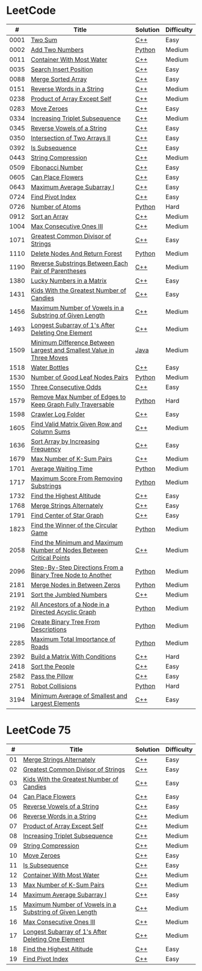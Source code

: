 LeetCode
========
| # | Title | Solution | Difficulty |
|---| ----- | -------- | ---------- |
|0001|[Two Sum](https://leetcode.com/problems/two-sum/) | [C++](https://github.com/mykhailoko/LeetCode/blob/main/0001-two-sum/0001-two-sum.cpp) |Easy|
|0002|[Add Two Numbers](https://leetcode.com/problems/add-two-numbers/) | [Python](https://github.com/mykhailoko/LeetCode/blob/main/0002-add-two-numbers/0002-add-two-numbers.py) |Medium|
|0011|[Container With Most Water](https://leetcode.com/problems/container-with-most-water/) | [C++](https://github.com/mykhailoko/LeetCode/blob/main/0011-container-with-most-water/0011-container-with-most-water.cpp) |Medium|
|0035|[Search Insert Position](https://leetcode.com/problems/search-insert-position/) | [C++](https://github.com/mykhailoko/LeetCode/blob/main/0035-search-insert-position/0035-search-insert-position.cpp) |Easy|
|0088|[Merge Sorted Array](https://leetcode.com/problems/merge-sorted-array/) | [C++](https://github.com/mykhailoko/LeetCode/blob/main/0088-merge-sorted-array/0088-merge-sorted-array.cpp) |Easy|
|0151|[Reverse Words in a String](https://leetcode.com/problems/reverse-words-in-a-string/) | [C++](https://github.com/mykhailoko/LeetCode/blob/main/0151-reverse-words-in-a-string/0151-reverse-words-in-a-string.cpp) |Medium|
|0238|[Product of Array Except Self](https://leetcode.com/problems/product-of-array-except-self/) | [C++](https://github.com/mykhailoko/LeetCode/blob/main/0238-product-of-array-except-self/0238-product-of-array-except-self.cpp) |Medium|
|0283|[Move Zeroes](https://leetcode.com/problems/move-zeroes/) | [C++](https://github.com/mykhailoko/LeetCode/blob/main/0283-move-zeroes/0283-move-zeroes.cpp) |Easy|
|0334|[Increasing Triplet Subsequence](https://leetcode.com/problems/increasing-triplet-subsequence/) | [C++](https://github.com/mykhailoko/LeetCode/blob/main/0334-increasing-triplet-subsequence/0334-increasing-triplet-subsequence.cpp) |Medium|
|0345|[Reverse Vowels of a String](https://leetcode.com/problems/reverse-vowels-of-a-string/) | [C++](https://github.com/mykhailoko/LeetCode/blob/main/0345-reverse-vowels-of-a-string/0345-reverse-vowels-of-a-string.cpp) |Easy|
|0350|[Intersection of Two Arrays II](https://leetcode.com/problems/intersection-of-two-arrays-ii/) | [C++](https://github.com/mykhailoko/LeetCode/blob/main/0350-intersection-of-two-arrays-II/0350-intersection-of-two-arrays-II.cpp) |Easy|
|0392|[Is Subsequence](https://leetcode.com/problems/is-subsequence/) | [C++](https://github.com/mykhailoko/LeetCode/blob/main/0392-is-subsequence/0392-is-subsequence.cpp) |Easy|
|0443|[String Compression](https://leetcode.com/problems/string-compression/) | [C++](https://github.com/mykhailoko/LeetCode/blob/main/0443-string-compression/0443-string-compression.cpp) |Medium|
|0509|[Fibonacci Number](https://leetcode.com/problems/fibonacci-number/) | [C++](https://github.com/mykhailoko/LeetCode/blob/main/0509-fibonacci-number/0509-fibonacci-number.cpp) |Easy|
|0605|[Can Place Flowers](https://leetcode.com/problems/can-place-flowers/) | [C++](https://github.com/mykhailoko/LeetCode/blob/main/0605-can-place-flowers/0605-can-place-flowers.cpp) |Easy|
|0643|[Maximum Average Subarray I](https://leetcode.com/problems/maximum-average-subarray-i/) | [C++](https://github.com/mykhailoko/LeetCode/blob/main/0643-maximum-average-subarray-I/0643-maximum-average-subarray-I.cpp) |Easy|
|0724|[Find Pivot Index](https://leetcode.com/problems/find-pivot-index/) | [C++](https://github.com/mykhailoko/LeetCode/blob/main/0724-find-pivot-index/0724-find-pivot-index.cpp) |Easy|
|0726|[Number of Atoms](https://leetcode.com/problems/number-of-atoms/) | [Python](https://github.com/mykhailoko/LeetCode/blob/main/0726-number-of-atoms/0726-number-of-atoms.py) |Hard|
|0912|[Sort an Array](https://leetcode.com/problems/sort-an-array/) | [C++](https://github.com/mykhailoko/LeetCode/blob/main/0912-sort-an-array/0912-sort-an-array.cpp) |Medium|
|1004|[Max Consecutive Ones III](https://leetcode.com/problems/max-consecutive-ones-iii/) | [C++](https://github.com/mykhailoko/LeetCode/blob/main/1004-max-consecutive-ones-III/1004-max-consecutive-ones-III.cpp) |Medium|
|1071|[Greatest Common Divisor of Strings](https://leetcode.com/problems/greatest-common-divisor-of-strings/) | [C++](https://github.com/mykhailoko/LeetCode/blob/main/1071-greatest-common-divisor-of-strings/1071-greatest-common-divisor-of-strings.cpp) |Easy|
|1110|[Delete Nodes And Return Forest](https://leetcode.com/problems/delete-nodes-and-return-forest/) | [Python](https://github.com/mykhailoko/LeetCode/blob/main/1110-delete-nodes-and-return-forest/1110-delete-nodes-and-return-forest.py) |Medium|
|1190|[Reverse Substrings Between Each Pair of Parentheses](https://leetcode.com/problems/reverse-substrings-between-each-pair-of-parentheses/) | [C++](https://github.com/mykhailoko/LeetCode/blob/main/1190-reverse-substrings-between-each-pair-of-parentheses/1190-reverse-substrings-between-each-pair-of-parentheses.cpp) |Medium|
|1380|[Lucky Numbers in a Matrix](https://leetcode.com/problems/lucky-numbers-in-a-matrix/) | [C++](https://github.com/mykhailoko/LeetCode/blob/main/1380-lucky-numbers-in-a-matrix/1380-lucky-numbers-in-a-matrix.cpp) |Easy|
|1431|[Kids With the Greatest Number of Candies](https://leetcode.com/problems/kids-with-the-greatest-number-of-candies/) | [C++](https://github.com/mykhailoko/LeetCode/blob/main/1431-kids-with-the-greatest-number-of-candies/1431-kids-with-the-greatest-number-of-candies.cpp) |Easy|
|1456|[Maximum Number of Vowels in a Substring of Given Length](https://leetcode.com/problems/maximum-number-of-vowels-in-a-substring-of-given-length/) | [C++](https://github.com/mykhailoko/LeetCode/blob/main/1456-maximum-number-of-vowels-in-a-substring-of-given-length/1456-maximum-number-of-vowels-in-a-substring-of-given-length.cpp) |Medium|
|1493|[Longest Subarray of 1's After Deleting One Element](https://leetcode.com/problems/longest-subarray-of-1s-after-deleting-one-element/) | [C++](https://github.com/mykhailoko/LeetCode/blob/main/1493-longest-subarray-of-1's-after-deleting-one-element/1493-longest-subarray-of-1's-after-deleting-one-element.cpp) |Medium|
|1509|[Minimum Difference Between Largest and Smallest Value in Three Moves](https://leetcode.com/problems/minimum-difference-between-largest-and-smallest-value-in-three-moves/) | [Java](https://github.com/mykhailoko/LeetCode/blob/main/1509-minimum-difference-between-largest-and-smallest-value-in-three-moves/1509-minimum-difference-between-largest-and-smallest-value-in-three-moves.java) |Medium|
|1518|[Water Bottles](https://leetcode.com/problems/water-bottles/) | [C++](https://github.com/mykhailoko/LeetCode/blob/main/1518-water-bottles/1518-water-bottles.cpp) |Easy|
|1530|[Number of Good Leaf Nodes Pairs](https://leetcode.com/problems/number-of-good-leaf-nodes-pairs/) | [Python](https://github.com/mykhailoko/LeetCode/blob/main/1530-number-of-good-leaf-nodes-pairs/1530-number-of-good-leaf-nodes-pairs.py) |Medium|
|1550|[Three Consecutive Odds](https://leetcode.com/problems/three-consecutive-odds/) | [C++](https://github.com/mykhailoko/LeetCode/blob/main/1550-three-consecutive-odds/1550-three-consecutive-odds.cpp) |Easy|
|1579|[Remove Max Number of Edges to Keep Graph Fully Traversable](https://leetcode.com/problems/remove-max-number-of-edges-to-keep-graph-fully-traversable/) | [Python](https://github.com/mykhailoko/LeetCode/blob/main/1579-remove-max-number-of-edges-to-keep-graph-fully-traversable/1579-remove-max-number-of-edges-to-keep-graph-fully-traversable.py) |Hard|
|1598|[Crawler Log Folder](https://leetcode.com/problems/crawler-log-folder/) | [C++](https://github.com/mykhailoko/LeetCode/blob/main/1598-crawler-log-folder/1598-crawler-log-folder.cpp) |Easy|
|1605|[Find Valid Matrix Given Row and Column Sums](https://leetcode.com/problems/find-valid-matrix-given-row-and-column-sums/) | [C++](https://github.com/mykhailoko/LeetCode/blob/main/1605-find-valid-matrix-given-row-and-column-sums/1605-find-valid-matrix-given-row-and-column-sums.cpp) |Medium|
|1636|[Sort Array by Increasing Frequency](https://leetcode.com/problems/sort-array-by-increasing-frequency/) | [C++](https://github.com/mykhailoko/LeetCode/blob/main/1636-sort-array-by-increasing-frequency/1636-sort-array-by-increasing-frequency.cpp) |Easy|
|1679|[Max Number of K-Sum Pairs](https://leetcode.com/problems/max-number-of-k-sum-pairs/) | [C++](https://github.com/mykhailoko/LeetCode/blob/main/1679-max-number-of-k-sum-pairs/1679-max-number-of-k-sum-pairs.cpp) |Medium|
|1701|[Average Waiting Time](https://leetcode.com/problems/average-waiting-time/) | [Python](https://github.com/mykhailoko/LeetCode/blob/main/1701-average-waiting-time/1701-average-waiting-time.py) |Medium|
|1717|[Maximum Score From Removing Substrings](https://leetcode.com/problems/maximum-score-from-removing-substrings/) | [Python](https://github.com/mykhailoko/LeetCode/blob/main/1717-maximum-score-from-removing-substrings/1717-maximum-score-from-removing-substrings.py) |Medium|
|1732|[Find the Highest Altitude](https://leetcode.com/problems/find-the-highest-altitude/) | [C++](https://github.com/mykhailoko/LeetCode/blob/main/1732-find-the-highest-altitude/1732-find-the-highest-altitude.cpp) |Easy|
|1768|[Merge Strings Alternately](https://leetcode.com/problems/merge-strings-alternately/) | [C++](https://github.com/mykhailoko/LeetCode/blob/main/1768-merge-strings-alternately/1768-merge-strings-alternately.cpp) |Easy|
|1791|[Find Center of Star Graph](https://leetcode.com/problems/find-center-of-star-graph/) | [C++](https://github.com/mykhailoko/LeetCode/blob/main/1791-find-center-of-star-graph/1791-find-center-of-star-graph.cpp) |Easy|
|1823|[Find the Winner of the Circular Game](https://leetcode.com/problems/find-the-winner-of-the-circular-game/) | [Python](https://github.com/mykhailoko/LeetCode/blob/main/1823-find-the-winner-of-the-circular-game/1823-find-the-winner-of-the-circular-game.py) |Medium|
|2058|[Find the Minimum and Maximum Number of Nodes Between Critical Points](https://leetcode.com/problems/find-the-minimum-and-maximum-number-of-nodes-between-critical-points/) | [C++](https://github.com/mykhailoko/LeetCode/blob/main/2058-find-the-minimum-and-maximum-number-of-nodes-between-critical-points/2058-find-the-minimum-and-maximum-number-of-nodes-between-critical-points.cpp) |Medium|\
|2096|[Step-By-Step Directions From a Binary Tree Node to Another](https://leetcode.com/problems/step-by-step-directions-from-a-binary-tree-node-to-another/) | [Python](https://github.com/mykhailoko/LeetCode/blob/main/2096-step-by-step-directions-from-a-binary-tree-node-to-another/2096-step-by-step-directions-from-a-binary-tree-node-to-another.py) |Medium|
|2181|[Merge Nodes in Between Zeros](https://leetcode.com/problems/merge-nodes-in-between-zeros/) | [Python](https://github.com/mykhailoko/LeetCode/blob/main/2181-merge-nodes-in-between-zeros/2181-merge-nodes-in-between-zeros.py) |Medium|
|2191|[Sort the Jumbled Numbers](https://leetcode.com/problems/sort-the-jumbled-numbers/) | [C++](https://github.com/mykhailoko/LeetCode/blob/main/2191-sort-the-jumbled-numbers/2191-sort-the-jumbled-numbers.cpp) |Medium|
|2192|[All Ancestors of a Node in a Directed Acyclic Graph](https://leetcode.com/problems/all-ancestors-of-a-node-in-a-directed-acyclic-graph/) | [Python](https://github.com/mykhailoko/LeetCode/blob/main/2191-all-ancestors-of-a-node-in-a-directed-acyclic-graph/2191-all-ancestors-of-a-node-in-a-directed-acyclic-graph.py) |Medium|
|2196|[Create Binary Tree From Descriptions](https://leetcode.com/problems/create-binary-tree-from-descriptions/) | [Python](https://github.com/mykhailoko/LeetCode/blob/main/2196-create-binary-tree-from-descriptions/2196-create-binary-tree-from-descriptions.py) |Medium|
|2285|[Maximum Total Importance of Roads](https://leetcode.com/problems/maximum-total-importance-of-roads/) | [Python](https://github.com/mykhailoko/LeetCode/blob/main/2285-maximum-total-importance-of-roads/2285-maximum-total-importance-of-roads.py) |Medium|
|2392|[Build a Matrix With Conditions](https://leetcode.com/problems/build-a-matrix-with-conditions/) | [C++](https://github.com/mykhailoko/LeetCode/blob/main/2392-build-a-matrix-with-conditions/2392-build-a-matrix-with-conditions.cpp) |Hard|
|2418|[Sort the People](https://leetcode.com/problems/sort-the-people/) | [C++](https://github.com/mykhailoko/LeetCode/blob/main/2418-sort-the-people/2418-sort-the-people.cpp) |Easy|
|2582|[Pass the Pillow](https://leetcode.com/problems/pass-the-pillow/) | [C++](https://github.com/mykhailoko/LeetCode/blob/main/2582-pass-the-pillow/2582-pass-the-pillow.cpp) |Easy|
|2751|[Robot Collisions](https://leetcode.com/problems/robot-collisions/) | [Python](https://github.com/mykhailoko/LeetCode/blob/main/2751-robot-collisions/2751-robot-collisions.py) |Hard|
|3194|[Minimum Average of Smallest and Largest Elements](https://leetcode.com/problems/minimum-average-of-smallest-and-largest-elements/) | [C++](https://github.com/mykhailoko/LeetCode/blob/main/3194-minimum-average-of-smallest-and-largest-elements/3194-minimum-average-of-smallest-and-largest-elements.cpp) |Easy|


LeetCode 75
========
| # | Title | Solution | Difficulty |
|---| ----- | -------- | ---------- |
|01|[Merge Strings Alternately](https://leetcode.com/problems/merge-strings-alternately/) | [C++](https://github.com/mykhailoko/LeetCode/blob/main/1768-merge-strings-alternately/1768-merge-strings-alternately.cpp) |Easy|
|02|[Greatest Common Divisor of Strings](https://leetcode.com/problems/greatest-common-divisor-of-strings/) | [C++](https://github.com/mykhailoko/LeetCode/blob/main/1071-greatest-common-divisor-of-strings/1071-greatest-common-divisor-of-strings.cpp) |Easy|
|03|[Kids With the Greatest Number of Candies](https://leetcode.com/problems/kids-with-the-greatest-number-of-candies/) | [C++](https://github.com/mykhailoko/LeetCode/blob/main/1431-kids-with-the-greatest-number-of-candies/1431-kids-with-the-greatest-number-of-candies.cpp) |Easy|
|04|[Can Place Flowers](https://leetcode.com/problems/can-place-flowers/) | [C++](https://github.com/mykhailoko/LeetCode/blob/main/0605-can-place-flowers/0605-can-place-flowers.cpp) |Easy|
|05|[Reverse Vowels of a String](https://leetcode.com/problems/reverse-vowels-of-a-string/) | [C++](https://github.com/mykhailoko/LeetCode/blob/main/0345-reverse-vowels-of-a-string/0345-reverse-vowels-of-a-string.cpp) |Easy|
|06|[Reverse Words in a String](https://leetcode.com/problems/reverse-words-in-a-string/) | [C++](https://github.com/mykhailoko/LeetCode/blob/main/0151-reverse-words-in-a-string/0151-reverse-words-in-a-string.cpp) |Medium|
|07|[Product of Array Except Self](https://leetcode.com/problems/product-of-array-except-self/) | [C++](https://github.com/mykhailoko/LeetCode/blob/main/0238-product-of-array-except-self/0238-product-of-array-except-self.cpp) |Medium|
|08|[Increasing Triplet Subsequence](https://leetcode.com/problems/increasing-triplet-subsequence/) | [C++](https://github.com/mykhailoko/LeetCode/blob/main/0334-increasing-triplet-subsequence/0334-increasing-triplet-subsequence.cpp) |Medium|
|09|[String Compression](https://leetcode.com/problems/string-compression/) | [C++](https://github.com/mykhailoko/LeetCode/blob/main/0443-string-compression/0443-string-compression.cpp) |Medium|
|10|[Move Zeroes](https://leetcode.com/problems/move-zeroes/) | [C++](https://github.com/mykhailoko/LeetCode/blob/main/0283-move-zeroes/0283-move-zeroes.cpp) |Easy|
|11|[Is Subsequence](https://leetcode.com/problems/is-subsequence/) | [C++](https://github.com/mykhailoko/LeetCode/blob/main/0392-is-subsequence/0392-is-subsequence.cpp) |Easy|
|12|[Container With Most Water](https://leetcode.com/problems/container-with-most-water/) | [C++](https://github.com/mykhailoko/LeetCode/blob/main/0011-container-with-most-water/0011-container-with-most-water.cpp) |Medium|
|13|[Max Number of K-Sum Pairs](https://leetcode.com/problems/max-number-of-k-sum-pairs/) | [C++](https://github.com/mykhailoko/LeetCode/blob/main/1679-max-number-of-k-sum-pairs/1679-max-number-of-k-sum-pairs.cpp) |Medium|
|14|[Maximum Average Subarray I](https://leetcode.com/problems/maximum-average-subarray-i/) | [C++](https://github.com/mykhailoko/LeetCode/blob/main/0643-maximum-average-subarray-I/0643-maximum-average-subarray-I.cpp) |Easy|
|15|[Maximum Number of Vowels in a Substring of Given Length](https://leetcode.com/problems/maximum-number-of-vowels-in-a-substring-of-given-length/) | [C++](https://github.com/mykhailoko/LeetCode/blob/main/1456-maximum-number-of-vowels-in-a-substring-of-given-length/1456-maximum-number-of-vowels-in-a-substring-of-given-length.cpp) |Medium|
|16|[Max Consecutive Ones III](https://leetcode.com/problems/max-consecutive-ones-iii/) | [C++](https://github.com/mykhailoko/LeetCode/blob/main/1004-max-consecutive-ones-III/1004-max-consecutive-ones-III.cpp) |Medium|
|17|[Longest Subarray of 1's After Deleting One Element](https://leetcode.com/problems/longest-subarray-of-1s-after-deleting-one-element/) | [C++](https://github.com/mykhailoko/LeetCode/blob/main/1493-longest-subarray-of-1's-after-deleting-one-element/1493-longest-subarray-of-1's-after-deleting-one-element.cpp) |Medium|
|18|[Find the Highest Altitude](https://leetcode.com/problems/find-the-highest-altitude/) | [C++](https://github.com/mykhailoko/LeetCode/blob/main/1732-find-the-highest-altitude/1732-find-the-highest-altitude.cpp) |Easy|
|19|[Find Pivot Index](https://leetcode.com/problems/find-pivot-index/) | [C++](https://github.com/mykhailoko/LeetCode/blob/main/0724-find-pivot-index/0724-find-pivot-index.cpp) |Easy|

